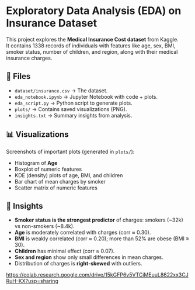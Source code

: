 # Exploratory Data Analysis (EDA) on Insurance Dataset

This project explores the **Medical Insurance Cost dataset** from Kaggle.  
It contains 1338 records of individuals with features like age, sex, BMI, smoker status, number of children, and region, along with their medical insurance charges.

## 📂 Files
- `dataset/insurance.csv` → The dataset.  
- `eda_notebook.ipynb` → Jupyter Notebook with code + plots.  
- `eda_script.py` → Python script to generate plots.  
- `plots/` → Contains saved visualizations (PNG).  
- `insights.txt` → Summary insights from analysis.  

## 📊 Visualizations
Screenshots of important plots (generated in `plots/`):
- Histogram of **Age**
- Boxplot of numeric features
- KDE (density) plots of age, BMI, and children
- Bar chart of mean charges by smoker
- Scatter matrix of numeric features

## 🔑 Insights
- **Smoker status is the strongest predictor** of charges: smokers (~32k) vs non-smokers (~8.4k).  
- **Age** is moderately correlated with charges (corr ≈ 0.30).  
- **BMI** is weakly correlated (corr ≈ 0.20); more than 52% are obese (BMI ≥ 30).  
- **Children** has minimal effect (corr ≈ 0.07).  
- **Sex and region** show only small differences in mean charges.  
- Distribution of charges is **right-skewed** with outliers.

https://colab.research.google.com/drive/15kGFP6v5VTCiMEuuL8622xx3CJRuH-KX?usp=sharing
